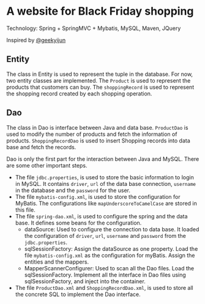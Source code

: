 # A website for Black Friday shopping
Technology: Spring + SpringMVC + Mybatis, MySQL, Maven, JQuery

Inspired by [@geekyijun](https://github.com/geekyijun/seckill)

## Entity
The class in Entity is used to represent the tuple in the database. For now, two entity classes are implemented. The `Product` is used to represent the products that customers can buy. The `shoppingRecord` is used to represent the shopping record created by each shopping operation.

## Dao
The class in Dao is interface between Java and data base. `ProductDao` is used to modify the number of products and fetch the information of products. `ShoppingRecordDao` is used to insert Shopping records into data base and fetch the records. 

Dao is only the first part for the interaction between Java and MySQL. There are some other important steps.
* The file `jdbc.properties`, is used to store the basic information to login in MySQL. It contains `driver`, `url` of the data base connection, `username` in the database and the `password` for the user.
* The file `mybatis-config.xml`, is used to store the configuration for MyBatis. The configurations like `mapUnderscoreToCamelCase` are stored in this file.
* The file `spring-dao.xml`, is used to configure the spring and the data base. It defines some beans for the configuration.
    - dataSource: Used to configure the connection to data base. It loaded the configuration of `driver`, `url`, `username` and `password` from the `jdbc.properties`.
    - sqlSessionFactory: Assign the dataSource as one property. Load the file `mybatis-config.xml` as the configuration for myBatis. Assign the entities and the mappers.
    - MapperScannerConfigurer: Used to scan all the Dao files. Load the sqlSessionFactory. Implement all the interface in Dao files using sqlSessionFactory, and inject into the container.
* The file `ProductDao.xml` and `ShoppingRecordDao.xml`, is used to store all the concrete SQL to implement the Dao interface.


